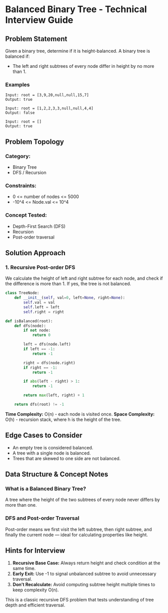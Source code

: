 # Balanced Binary Tree - Technical Interview Guide

## Problem Statement
Given a binary tree, determine if it is height-balanced.
A binary tree is balanced if:
- The left and right subtrees of every node differ in height by no more than 1.

### Examples
```plaintext
Input: root = [3,9,20,null,null,15,7]
Output: true

Input: root = [1,2,2,3,3,null,null,4,4]
Output: false

Input: root = []
Output: true
```

## Problem Topology
### Category:
- Binary Tree
- DFS / Recursion

### Constraints:
- 0 <= number of nodes <= 5000
- -10^4 <= Node.val <= 10^4

### Concept Tested:
- Depth-First Search (DFS)
- Recursion
- Post-order traversal

## Solution Approach

### 1. Recursive Post-order DFS
We calculate the height of left and right subtree for each node, and check if the difference is more than 1. If yes, the tree is not balanced.

```python
class TreeNode:
    def __init__(self, val=0, left=None, right=None):
        self.val = val
        self.left = left
        self.right = right

def isBalanced(root):
    def dfs(node):
        if not node:
            return 0

        left = dfs(node.left)
        if left == -1:
            return -1

        right = dfs(node.right)
        if right == -1:
            return -1

        if abs(left - right) > 1:
            return -1

        return max(left, right) + 1

    return dfs(root) != -1
```

**Time Complexity:** O(n) - each node is visited once.
**Space Complexity:** O(h) - recursion stack, where h is the height of the tree.

## Edge Cases to Consider
- An empty tree is considered balanced.
- A tree with a single node is balanced.
- Trees that are skewed to one side are not balanced.

## Data Structure & Concept Notes
### What is a Balanced Binary Tree?
A tree where the height of the two subtrees of every node never differs by more than one.

### DFS and Post-order Traversal
Post-order means we first visit the left subtree, then right subtree, and finally the current node — ideal for calculating properties like height.

## Hints for Interview
1. **Recursive Base Case:** Always return height and check condition at the same time.
2. **Early Exit:** Use -1 to signal unbalanced subtree to avoid unnecessary traversal.
3. **Don’t Recalculate:** Avoid computing subtree height multiple times to keep complexity O(n).

This is a classic recursive DFS problem that tests understanding of tree depth and efficient traversal.